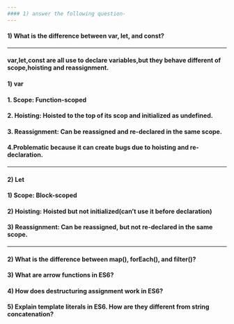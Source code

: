 ```yaml
---
#### 1) answer the following question-
---
```


#### 1) What is the difference between var, let, and const?

---

#### var,let,const are all use to declare variables,but they behave different of scope,hoisting and reassignment.

#### 1) var

#### 1. Scope: Function-scoped

#### 2. Hoisting: Hoisted to the top of its scop and initialized as undefined.

#### 3. Reassignment: Can be reassigned and re-declared in the same scope.

#### 4.Problematic because it can create bugs due to hoisting and re-declaration.

---

#### 2) Let

#### 1) Scope: Block-scoped

#### 2) Hoisting: Hoisted but not initialized(can’t use it before declaration)

#### 3) Reassignment: Can be reassigned, but not re-declared in the same scope.

---

#### 2) What is the difference between map(), forEach(), and filter()?

#### 3) What are arrow functions in ES6?

#### 4) How does destructuring assignment work in ES6?

#### 5) Explain template literals in ES6. How are they different from string concatenation?
